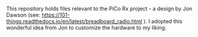 This repository holds files relevant to the PiCo Rx project - a design by Jon Dawson 
(see: https://101-things.readthedocs.io/en/latest/breadboard_radio.html ).
I adopted this wonderful idea from Jon to customize the hardware to my liking.
